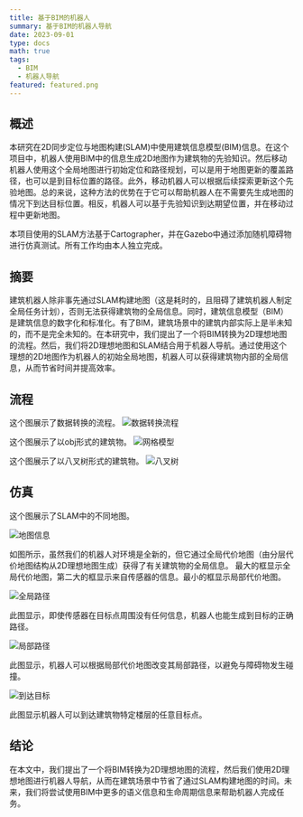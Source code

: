 ```yaml
---
title: 基于BIM的机器人
summary: 基于BIM的机器人导航
date: 2023-09-01
type: docs
math: true
tags:
  - BIM
  - 机器人导航
featured: featured.png
---
```


## 概述
本研究在2D同步定位与地图构建(SLAM)中使用建筑信息模型(BIM)信息。在这个项目中，机器人使用BIM中的信息生成2D地图作为建筑物的先验知识。然后移动机器人使用这个全局地图进行初始定位和路径规划，可以是用于地图更新的覆盖路径，也可以是到目标位置的路径。此外，移动机器人可以根据后续探索更新这个先验地图。总的来说，这种方法的优势在于它可以帮助机器人在不需要先生成地图的情况下到达目标位置。相反，机器人可以基于先验知识到达期望位置，并在移动过程中更新地图。

本项目使用的SLAM方法基于Cartographer，并在Gazebo中通过添加随机障碍物进行仿真测试。所有工作均由本人独立完成。

## 摘要
建筑机器人除非事先通过SLAM构建地图（这是耗时的，且阻碍了建筑机器人制定全局任务计划），否则无法获得建筑物的全局信息。同时，建筑信息模型（BIM）是建筑信息的数字化和标准化。有了BIM，建筑场景中的建筑内部实际上是半未知的，而不是完全未知的。在本研究中，我们提出了一个将BIM转换为2D理想地图的流程。然后，我们将2D理想地图和SLAM结合用于机器人导航。通过使用这个理想的2D地图作为机器人的初始全局地图，机器人可以获得建筑物内部的全局信息，从而节省时间并提高效率。

## 流程
这个图展示了数据转换的流程。
![数据转换流程](/media/projects/bim-robot/Pipeline.png "数据转换流程")

这个图展示了以obj形式的建筑物。
![网格模型](/media/projects/bim-robot/mesh.png "网格")

这个图展示了以八叉树形式的建筑物。
![八叉树](/media/projects/bim-robot/Octree.png "八叉树")

## 仿真
这个图展示了SLAM中的不同地图。

![地图信息](/media/projects/bim-robot/map.png "地图信息")

如图所示，虽然我们的机器人对环境是全新的，但它通过全局代价地图（由分层代价地图结构从2D理想地图生成）获得了有关建筑物的全局信息。
最大的框显示全局代价地图，第二大的框显示来自传感器的信息。最小的框显示局部代价地图。

![全局路径](/media/projects/bim-robot/Global.png "正确的全局路径")

此图显示，即使传感器在目标点周围没有任何信息，机器人也能生成到目标的正确路径。

![局部路径](/media/projects/bim-robot/Local.png "正确的局部路径")

此图显示，机器人可以根据局部代价地图改变其局部路径，以避免与障碍物发生碰撞。

![到达目标](/media/projects/bim-robot/Target.png "到达任意目标")

此图显示机器人可以到达建筑物特定楼层的任意目标点。

## 结论
在本文中，我们提出了一个将BIM转换为2D理想地图的流程，然后我们使用2D理想地图进行机器人导航，从而在建筑场景中节省了通过SLAM构建地图的时间。未来，我们将尝试使用BIM中更多的语义信息和生命周期信息来帮助机器人完成任务。

<!--more-->
